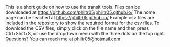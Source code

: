 This is a short guide on how to use the transit tools.
Files can be downloaded at https://github.com/philtr05/philtr05.github.io/
The home page can be reached at https://philtr05.github.io/
Example csv files are included in the repository to show the required format for the csv files.
To download the CSV files, simply click on the file name and then press Ctrl+Shift+S, or use the dropdown menu with the three dots on the top right.
Questions? You can reach me at philtr05@hotmail.com
 
